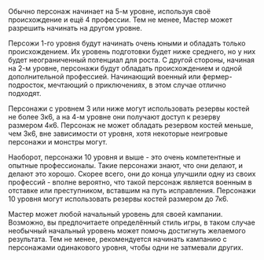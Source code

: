 Обычно персонаж начинает на 5-м уровне, используя своё происхождение и ещё 4 профессии. Тем не менее, Мастер может разрешить начинать на другом уровне.

Персожи 1-го уровня будут начинать очень юными и обладать только происхождением. Их уровень подготовки будет ниже среднего, но у них будет неограниченный потенциал для роста. С другой стороны, начиная на 2-м уровне, персонажи будут обладать происхождением и одной дополнительной профессией. Начинающий военный или фермер-подросток, мечтающий о приключениях, в этом случае отлично подходят.

Персонажи с уровнем 3 или ниже могут использовать резервы костей не более 3к6, а на 4-м уровне они получают доступ к резерву размером 4к6. Персонаж не может обладать резервом костей меньше, чем 3к6, вне зависимости от уровня, хотя некоторые неигровые персонажи и монстры могут.

Наоборот, персонажи 10 уровня и выше - это очень компетентные и опытные профессионалы. Такие персонажи знают, что они делают, и делают это хорошо. Скорее всего, они до конца улучшили одну из своих профессий - вполне вероятно, что такой персонаж является военным в отставке или преступником, вставшим на путь исправления. Персонажи 10 уровня могут использовать резервы костей размером до 7к6.

Мастер может любой начальный уровень для своей кампании. Возможно, вы предпочитаете определённый стиль игры, в таком случае необычный начальный уровень может помочь достигнуть желаемого результата. Тем не менее, рекомендуется начинать кампанию с персонажами одинакового уровня, чтобы одни не затмевали других.